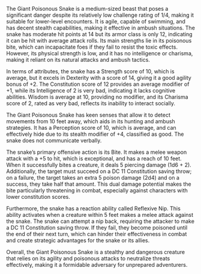 The Giant Poisonous Snake is a medium-sized beast that poses a significant danger despite its relatively low challenge rating of 1/4, making it suitable for lower-level encounters. It is agile, capable of swimming, and has decent stealth capabilities, making it effective in ambush situations. The snake has moderate hit points at 14 but its armor class is only 12, indicating it can be hit with average attack rolls. Its main strengths lie in its poisonous bite, which can incapacitate foes if they fail to resist the toxic effects. However, its physical strength is low, and it has no intelligence or charisma, making it reliant on its natural attacks and ambush tactics.

In terms of attributes, the snake has a Strength score of 10, which is average, but it excels in Dexterity with a score of 14, giving it a good agility bonus of +2. The Constitution score of 12 provides an average modifier of +1, while its Intelligence of 2 is very bad, indicating it lacks cognitive abilities. Wisdom is average at 10, providing no modifier, and its Charisma score of 2, rated as very bad, reflects its inability to interact socially.

The Giant Poisonous Snake has keen senses that allow it to detect movements from 10 feet away, which aids in its hunting and ambush strategies. It has a Perception score of 10, which is average, and can effectively hide due to its stealth modifier of +4, classified as good. The snake does not communicate verbally.

The snake’s primary offensive action is its Bite. It makes a melee weapon attack with a +5 to hit, which is exceptional, and has a reach of 10 feet. When it successfully bites a creature, it deals 5 piercing damage (1d6 + 2). Additionally, the target must succeed on a DC 11 Constitution saving throw; on a failure, the target takes an extra 5 poison damage (2d4) and on a success, they take half that amount. This dual damage potential makes the bite particularly threatening in combat, especially against characters with lower constitution scores.

Furthermore, the snake has a reaction ability called Reflexive Nip. This ability activates when a creature within 5 feet makes a melee attack against the snake. The snake can attempt a nip back, requiring the attacker to make a DC 11 Constitution saving throw. If they fail, they become poisoned until the end of their next turn, which can hinder their effectiveness in combat and create strategic advantages for the snake or its allies. 

Overall, the Giant Poisonous Snake is a stealthy and dangerous creature that relies on its agility and poisonous attacks to neutralize threats effectively, making it a formidable adversary for unprepared adventurers.